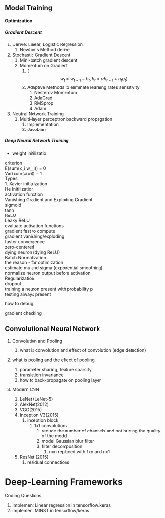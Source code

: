 ## Model Training

#### Optimization

##### Gradient Descent

1. Derive: Linear, Logistic Regression
   1. Newton's Method derive
2. Stochastic Gradient Descent
   1. Mini-batch gradient descent
   2. Momentum on Gradient
      1. \($$w_t = w_{t-1} - h_t, h_t = \alpha h_{t-1} + \eta_t g_t)$$
      2. Adaptive Methods to eliminate learning rates sensitivity
         1. Nesterov Momentum
         2. AdaGrad
         3. RMSprop
         4. Adam
3. Neutral Network Training
   1. Multi-layer perceptron backward propagation
      1. Implementation
      2. Jacobian

##### Deep Neural Network Training

* weight initilizatio

criterion  
      E\(sum\(x_i w_\_i\)\) = 0  
     Var\(sum\(xiwi\)\) = 1  
   Types  
      1. Xavier initialization  
     He Initilization  
activation function  
   Vanishing Gradient and Exploding Gradient  
      sigmoid  
      tanh  
      ReLU  
      Leaky ReLU  
   evaluate activation functions  
    gradient fast to compute  
      gradient vanishing/exploding  
      faster convergence  
      zero-centered  
      dying neuron \(dying ReLU\)  
 Batch Normalization  
      the reason - for optimization  
      estimate mu and sigma \(exponential smoothing\)  
     normalize neuron output before activation  
   Regularization  
   dropout  
training a neuron present with probability p  
testing always present

how to debug

gradient checking

## Convolutional Neural Network

1. Convolution and Pooling  
   1. what is convolution and effect of convolution \(edge detection\)

2. what is pooling and the effect of pooling
   1. parameter sharing, feature sparsity 
   2. translation invariance
   3. how to back-propagate on pooling layer
3. Modern CNN  
   1. LeNet \(LeNet-5\)  
   2. AlexNet\(2012\)  
   3. VGG\(2015\)  
   4. Inception V3\(2015\)  
      1. inception block  
         1. 1x1 convolutions  
            1. reduce the number of channels and not hurting the quality of the model  
            2. model Gaussian blur filter  
            3. filter decomposition  
               1. nxn replaced with 1xn and nx1  
   5. ResNet \(2015\)  
      1. residual connections

# Deep-Learning Frameworks

Coding Questions

1. Implement Linear regression in tensorflow/keras
2. implement MINST in tensorflow/keras



